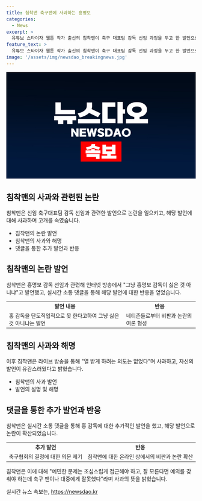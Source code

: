 ```yaml
---
title: 침착맨 축구팬에 사과하는 홍명보
categories:
  - News
excerpt: >
  유튜브 스타이자 웹툰 작가 출신의 침착맨이 축구 대표팀 감독 선임 과정을 두고 한 발언으로 논란에 휩싸였다. 침착맨은 홍명보 감독을 비판하며 축구 팬들의 분노를 샀고, 이에 대해 후속 발언으로 불편함을 느낀다는 사과를 표명했다. 또한, 자신의 발언이 경솔하고 예의가 없었다고 인정하며 사과했으며, 앞으로 민감한 이슈에 대해 조심스럽게 다룰 것이라고 약속했다. 축구협회의 선임 과정에 대한 논란이 뒤따르는 가운데, 침착맨의 발언은 논란을 더 키웠으며, 축구 협회 및 관련 인물들에 대한 비판도 이어지고 있다.
feature_text: >
  유튜브 스타이자 웹툰 작가 출신의 침착맨이 축구 대표팀 감독 선임 과정을 두고 한 발언으로 논란에 휩싸였다. 침착맨은 홍명보 감독을 비판하며 축구 팬들의 분노를 샀고, 이에 대해 후속 발언으로 불편함을 느낀다는 사과를 표명했다. 또한, 자신의 발언이 경솔하고 예의가 없었다고 인정하며 사과했으며, 앞으로 민감한 이슈에 대해 조심스럽게 다룰 것이라고 약속했다. 축구협회의 선임 과정에 대한 논란이 뒤따르는 가운데, 침착맨의 발언은 논란을 더 키웠으며, 축구 협회 및 관련 인물들에 대한 비판도 이어지고 있다.
image: '/assets/img/newsdao_breakingnews.jpg'
---
```


<p><img src="/assets/img/newsdao_breakingnews.jpg" alt="bookingtag 속보" /></p>

<h2 data-ke-size="size26">침착맨의 사과와 관련된 논란</h2>

<p data-ke-size="size16">침착맨은 신임 축구대표팀 감독 선임과 관련한 발언으로 논란을 일으키고, 해당 발언에 대해 사과하며 고개를 숙였습니다.</p>

<ul>
  <li>침착맨의 논란 발언</li>
  <li>침착맨의 사과와 해명</li>
  <li>댓글을 통한 추가 발언과 반응</li>
</ul>

<h2 data-ke-size="size26">침착맨의 논란 발언</h2>

<p data-ke-size="size16">침착맨은 홍명보 감독 선임과 관련해 인터넷 방송에서 "그냥 홍명보 감독이 싫은 것 아니냐"고 발언했고, 실시간 소통 댓글을 통해 해당 발언에 대한 반응을 얻었습니다.</p>

<table>
  <tr>
    <td style="text-align: center; height: 17px;"><b>발언 내용</b></td>
    <td style="text-align: center; height: 17px;"><b>반응</b></td>
  </tr>
  <tr>
    <td>홍 감독을 단도직입적으로 못 한다고하여 그냥 싫은 것 아니냐는 발언</td>
    <td>네티즌들로부터 비판과 논란의 여론 형성</td>
  </tr>
</table>

<h2 data-ke-size="size26">침착맨의 사과와 해명</h2>

<p data-ke-size="size16">이후 침착맨은 라이브 방송을 통해 "열 받게 하려는 의도는 없었다"며 사과하고, 자신의 발언이 유감스러웠다고 밝혔습니다.</p>

<ul>
  <li>침착맨의 사과 발언</li>
  <li>발언의 설명 및 해명</li>
</ul>

<h2 data-ke-size="size26">댓글을 통한 추가 발언과 반응</h2>

<p data-ke-size="size16">침착맨은 실시간 소통 댓글을 통해 홍 감독에 대한 추가적인 발언을 했고, 해당 발언으로 논란이 확산되었습니다.</p>

<table>
  <tr>
    <td style="text-align: center; height: 17px;"><b>추가 발언</b></td>
    <td style="text-align: center; height: 17px;"><b>반응</b></td>
  </tr>
  <tr>
    <td>축구협회의 결정에 대한 의문 제기</td>
    <td>침착맨에 대한 온라인 상에서의 비판과 논란 확산</td>
  </tr>
</table>

<p data-ke-size="size16">침착맨은 이에 대해 "예민한 문제는 조심스럽게 접근해야 하고, 잘 모른다면 예의를 갖춰야 하는데 축구 팬이나 대중에게 잘못했다"라며 사과의 뜻을 밝혔습니다.</p>
실시간 뉴스 속보는, <a href="https://newsdao.kr" rel="dofollow">https://newsdao.kr</a>


